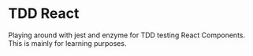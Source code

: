 # TDD React

Playing around with jest and enzyme for TDD testing React Components. This is mainly for learning purposes.
